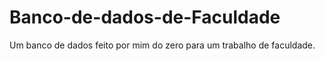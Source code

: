 # Banco-de-dados-de-Faculdade
Um banco de dados feito por mim do zero para um trabalho de faculdade.
